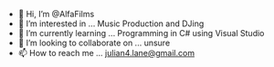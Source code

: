 - 👋 Hi, I’m @AlfaFilms
- 👀 I’m interested in ... Music Production and DJing
- 🌱 I’m currently learning ... Programming in C# using Visual Studio
- 💞️ I’m looking to collaborate on ... unsure
- 📫 How to reach me ... julian4.lane@gmail.com

<!---
AlfaFilms/AlfaFilms is a ✨ special ✨ repository because its `README.md` (this file) appears on your GitHub profile.
You can click the Preview link to take a look at your changes.
--->
